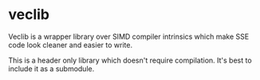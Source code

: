 # veclib

Veclib is a wrapper library over SIMD compiler intrinsics which make
SSE code look cleaner and easier to write.

This is a header only library which doesn't require compilation. It's best
to include it as a submodule.
